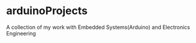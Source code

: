 # arduinoProjects
A collection of my work with Embedded Systems(Arduino) and Electronics Engineering
